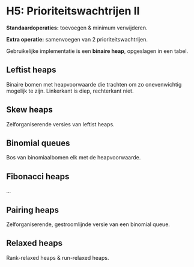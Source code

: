 # H5: Prioriteitswachtrijen II


**Standaardoperaties:** toevoegen & minimum verwijderen.

**Extra operatie:** samenvoegen van 2 prioriteitswachtrijen.

Gebruikelijke implementatie is een **binaire heap**, opgeslagen in een tabel.

## Leftist heaps

Binaire bomen met heapvoorwaarde die trachten om zo onevenwichtig mogelijk te zijn. Linkerkant is diep, rechterkant niet.


## Skew heaps

Zelforganiserende versies van leftist heaps. 

## Binomial queues

Bos van binomiaalbomen elk met de heapvoorwaarde. 


## Fibonacci heaps

...

## Pairing heaps

Zelforganiserende, gestroomlijnde versie van een binomial queue.

## Relaxed heaps

Rank-relaxed heaps & run-relaxed heaps.